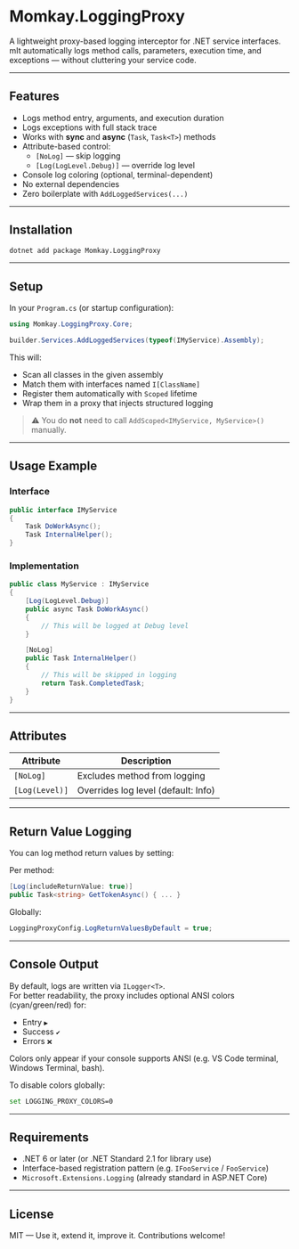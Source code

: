 # Momkay.LoggingProxy

A lightweight proxy-based logging interceptor for .NET service interfaces. mIt automatically logs method calls, parameters, execution time, and exceptions — without cluttering your service code.

---

## Features

- Logs method entry, arguments, and execution duration
- Logs exceptions with full stack trace
- Works with **sync** and **async** (`Task`, `Task<T>`) methods
- Attribute-based control:
  - `[NoLog]` — skip logging
  - `[Log(LogLevel.Debug)]` — override log level
- Console log coloring (optional, terminal-dependent)
- No external dependencies
- Zero boilerplate with `AddLoggedServices(...)`

---

## Installation

```bash
dotnet add package Momkay.LoggingProxy
```

---

## Setup

In your `Program.cs` (or startup configuration):

```csharp
using Momkay.LoggingProxy.Core;

builder.Services.AddLoggedServices(typeof(IMyService).Assembly);
```

This will:
- Scan all classes in the given assembly
- Match them with interfaces named `I[ClassName]`
- Register them automatically with `Scoped` lifetime
- Wrap them in a proxy that injects structured logging

> ⚠️ You do **not** need to call `AddScoped<IMyService, MyService>()` manually.

---

## Usage Example

### Interface

```csharp
public interface IMyService
{
    Task DoWorkAsync();
    Task InternalHelper();
}
```

### Implementation

```csharp
public class MyService : IMyService
{
    [Log(LogLevel.Debug)]
    public async Task DoWorkAsync()
    {
        // This will be logged at Debug level
    }

    [NoLog]
    public Task InternalHelper()
    {
        // This will be skipped in logging
        return Task.CompletedTask;
    }
}
```

---

## Attributes

| Attribute     | Description                             |
|---------------|-----------------------------------------|
| `[NoLog]`     | Excludes method from logging            |
| `[Log(Level)]`| Overrides log level (default: Info)     |

---

## Return Value Logging

You can log method return values by setting:

Per method:
```csharp
[Log(includeReturnValue: true)]
public Task<string> GetTokenAsync() { ... }
```

Globally:
```csharp
LoggingProxyConfig.LogReturnValuesByDefault = true;
```

---

## Console Output

By default, logs are written via `ILogger<T>`.  
For better readability, the proxy includes optional ANSI colors (cyan/green/red) for:

- Entry `▶`
- Success `✔`
- Errors `❌`

Colors only appear if your console supports ANSI (e.g. VS Code terminal, Windows Terminal, bash).

To disable colors globally:

```bash
set LOGGING_PROXY_COLORS=0
```

---

## Requirements

- .NET 6 or later (or .NET Standard 2.1 for library use)
- Interface-based registration pattern (e.g. `IFooService` / `FooService`)
- `Microsoft.Extensions.Logging` (already standard in ASP.NET Core)

---

## License

MIT — Use it, extend it, improve it. Contributions welcome!
